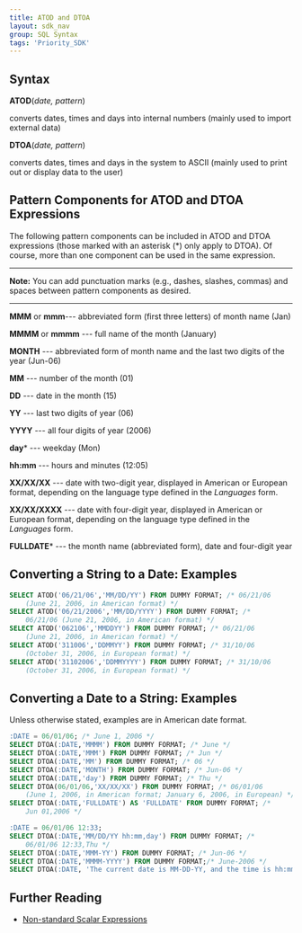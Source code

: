 ```yaml
---
title: ATOD and DTOA
layout: sdk_nav
group: SQL Syntax
tags: 'Priority_SDK'
---
```


## Syntax

**ATOD**(*date, pattern*)

converts dates, times and days into internal numbers (mainly used to import external data)


**DTOA**(*date, pattern*)

converts dates, times and days in the system to ASCII (mainly used to print out or display data to the user)

## Pattern Components for ATOD and DTOA Expressions 

The following pattern components can be included in ATOD and DTOA
expressions (those marked with an asterisk (\*) only apply to DTOA). Of
course, more than one component can be used in the same expression.

------------------------------------------------------------------------

**Note:** You can add punctuation marks (e.g., dashes, slashes, commas)
and spaces between pattern components as desired.

------------------------------------------------------------------------

   **MMM** or **mmm**--- abbreviated form (first three letters) of
    month name (Jan)

   **MMMM** or **mmmm** --- full name of the month (January)

**MONTH** --- abbreviated form of month name and the last two digits
    of the year (Jun-06)

**MM** --- number of the month (01)

**DD** --- date in the month (15)

**YY** --- last two digits of year (06)

**YYYY** --- all four digits of year (2006)

**day**\* --- weekday (Mon)

**hh:mm** --- hours and minutes (12:05)

**XX/XX/XX** --- date with two-digit year, displayed in American or
    European format, depending on the language type defined in the
    *Languages* form.

**XX/XX/XXXX** --- date with four-digit year, displayed in American
    or European format, depending on the language type defined in the
    *Languages* form.

**FULLDATE**\* --- the month name (abbreviated form), date and
    four-digit year

## Converting a String to a Date: Examples 

```sql
SELECT ATOD('06/21/06','MM/DD/YY') FROM DUMMY FORMAT; /* 06/21/06 
    (June 21, 2006, in American format) */
SELECT ATOD('06/21/2006','MM/DD/YYYY') FROM DUMMY FORMAT; /*
    06/21/06 (June 21, 2006, in American format) */
SELECT ATOD('062106','MMDDYY') FROM DUMMY FORMAT; /* 06/21/06
    (June 21, 2006, in American format) */
SELECT ATOD('311006','DDMMYY') FROM DUMMY FORMAT; /* 31/10/06
    (October 31, 2006, in European format) */
SELECT ATOD('31102006','DDMMYYYY') FROM DUMMY FORMAT; /* 31/10/06
    (October 31, 2006, in European format) */
```

## Converting a Date to a String: Examples 

Unless otherwise stated, examples are in American date format.

```sql
:DATE = 06/01/06; /* June 1, 2006 */
SELECT DTOA(:DATE,'MMMM') FROM DUMMY FORMAT; /* June */
SELECT DTOA(:DATE,'MMM') FROM DUMMY FORMAT; /* Jun */
SELECT DTOA(:DATE,'MM') FROM DUMMY FORMAT; /* 06 */
SELECT DTOA(:DATE,'MONTH') FROM DUMMY FORMAT; /* Jun-06 */
SELECT DTOA(:DATE,'day') FROM DUMMY FORMAT; /* Thu */
SELECT DTOA(06/01/06,'XX/XX/XX') FROM DUMMY FORMAT; /* 06/01/06
    (June 1, 2006, in American format; January 6, 2006, in European) */
SELECT DTOA(:DATE,'FULLDATE') AS 'FULLDATE' FROM DUMMY FORMAT; /*
    Jun 01,2006 */

:DATE = 06/01/06 12:33;
SELECT DTOA(:DATE,'MM/DD/YY hh:mm,day') FROM DUMMY FORMAT; /*
    06/01/06 12:33,Thu */
SELECT DTOA(:DATE,'MMM-YY') FROM DUMMY FORMAT; /* Jun-06 */
SELECT DTOA(:DATE,'MMMM-YYYY') FROM DUMMY FORMAT;/* June-2006 */
SELECT DTOA(:DATE, 'The current date is MM-DD-YY, and the time is hh:mm.') FROM DUMMY FORMAT;
```

## Further Reading 

-   [Non-standard Scalar
    Expressions](Scalar-Expressions )
